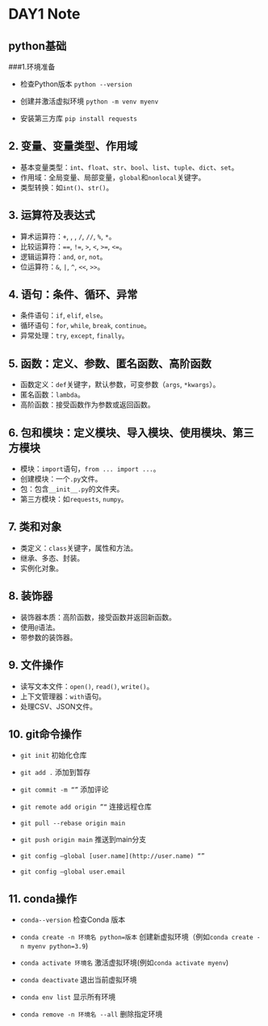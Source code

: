 # DAY1 Note
## python基础

###1.环境准备
- 检查Python版本
`python --version`

- 创建并激活虚拟环境
`python -m venv myenv`

- 安装第三方库
`pip install requests`

## 2. 变量、变量类型、作用域

- 基本变量类型：`int`、`float`、`str`、`bool`、`list`、`tuple`、`dict`、`set`。
- 作用域：全局变量、局部变量，`global`和`nonlocal`关键字。
- 类型转换：如`int()`、`str()`。

## 3. 运算符及表达式

- 算术运算符：`+`, , , `/`, `//`, `%`, `*`。
- 比较运算符：`==`, `!=`, `>`, `<`, `>=`, `<=`。
- 逻辑运算符：`and`, `or`, `not`。
- 位运算符：`&`, `|`, `^`, `<<`, `>>`。

## 4. 语句：条件、循环、异常

- 条件语句：`if`, `elif`, `else`。
- 循环语句：`for`, `while`, `break`, `continue`。
- 异常处理：`try`, `except`, `finally`。

## 5. 函数：定义、参数、匿名函数、高阶函数

- 函数定义：`def`关键字，默认参数，可变参数（`args`, `*kwargs`）。
- 匿名函数：`lambda`。
- 高阶函数：接受函数作为参数或返回函数。

## 6. 包和模块：定义模块、导入模块、使用模块、第三方模块

- 模块：`import`语句，`from ... import ...`。
- 创建模块：一个`.py`文件。
- 包：包含`__init__.py`的文件夹。
- 第三方模块：如`requests`, `numpy`。

## 7. 类和对象

- 类定义：`class`关键字，属性和方法。
- 继承、多态、封装。
- 实例化对象。

## 8. 装饰器

- 装饰器本质：高阶函数，接受函数并返回新函数。
- 使用`@`语法。
- 带参数的装饰器。

## 9. 文件操作
- 读写文本文件：`open()`, `read()`, `write()`。
- 上下文管理器：`with`语句。
- 处理CSV、JSON文件。

## 10. git命令操作
- `git init` 初始化仓库

- `git add .` 添加到暂存

- `git commit -m “”`  添加评论

- `git remote add origin ”“` 连接远程仓库

- `git pull --rebase origin main`

- `git push origin main` 推送到main分支

- `git config —global [user.name](http://user.name) “”`

- `git config —global user.email`

## 11. conda操作
- `conda--version` 检查Conda 版本

- `conda create -n 环境名 python=版本` 创建新虚拟环境（例如`conda create -n myenv python=3.9`)

- `conda activate 环境名` 激活虚拟环境(例如`conda activate myenv`)

- `conda deactivate` 退出当前虚拟环境

- `conda env list` 显示所有环境

- `conda remove -n 环境名 --all` 删除指定环境